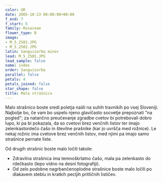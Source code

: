 ```yaml
---
color: GR
date: 2005-10-23 00:00:00+00:00
f_end: 7
f_start: 5
family: Rosaceae
flower_type: B
image:
- M_5_2501.JPG
- M_5_2502.JPG
latin: Sanguisorba minor
lead: M_5_2501.JPG
lead_sample: false
name: index
order: Sanguisorba
parallel: false
petals: 4
petals_joined: false
star_shape: false
title: Mala strašnica
---
```

Malo strašnico boste sredi poletja našli na suhih travnikih po vsej Sloveniji. Najbolje bo, če vam bo uspelo njeno glavičasto socvetje prepoznati \"na pogled\"; za natančno preučevanje zgradbe cvetov bi potrebovali dobro lupo, ki pa bi pokazala, da so cvetovi brez venčnih listov ter imajo zelenkastordečo čašo in številne prašnike (kar jo uvršča med rožnice). Le nekaj rožnic ima cvetove brez venčnih listov, med njimi pa imajo samo strašnice pernate liste.

Od drugih strašnic boste malo ločili takole:

-   Zdravilna strašnica ima temnoškrlatno čašo, mala pa zelenkasto do rdečkasto (lepo vidno na desni fotografiji).
-   Od zelo podobne nagrbančenoplodne strašnice boste malo ločili po dlakavem steblu in kratkih pecljih pritličnih lističev.
